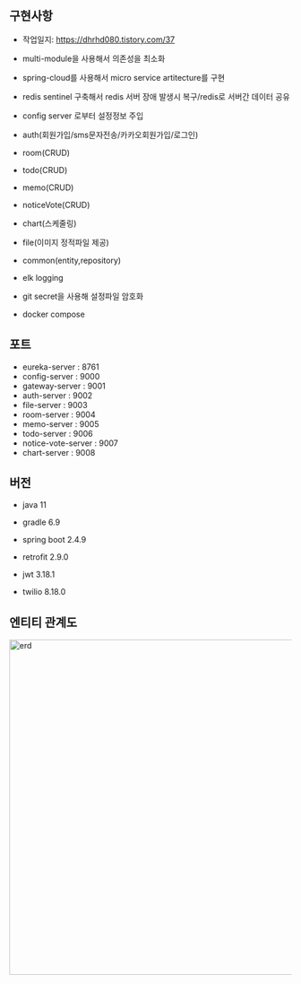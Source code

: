## 구현사항  
* 작업일지: https://dhrhd080.tistory.com/37
* multi-module을 사용해서 의존성을 최소화
* spring-cloud를  사용해서 micro service artitecture를 구현
* redis sentinel 구축해서 redis 서버 장애 발생시 복구/redis로 서버간 데이터 공유

* config server 로부터 설정정보 주입
* auth(회원가입/sms문자전송/카카오회원가입/로그인)
* room(CRUD)
* todo(CRUD)
* memo(CRUD)
* noticeVote(CRUD)
* chart(스케줄링)
* file(이미지 정적파일 제공)
* common(entity,repository)
* elk logging

* git secret을 사용해 설정파일 암호화
* docker compose

## 포트
* eureka-server : 8761
* config-server : 9000
* gateway-server : 9001
* auth-server : 9002
* file-server : 9003
* room-server : 9004
* memo-server : 9005
* todo-server : 9006
* notice-vote-server : 9007
* chart-server : 9008

## 버전
* java 11
* gradle 6.9
* spring boot 2.4.9

* retrofit 2.9.0
* jwt 3.18.1
* twilio 8.18.0


## 엔티티 관계도
<img width="598" alt="erd" src="https://user-images.githubusercontent.com/41245313/134474902-b58d43a9-7601-4492-a298-45a576ed1ab3.png">

